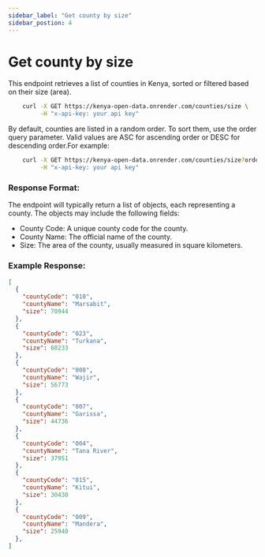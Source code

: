 ```yaml
---
sidebar_label: "Get county by size"
sidebar_postion: 4
---
```


# Get county by size

This endpoint retrieves a list of counties in Kenya, sorted or filtered based on their size (area).

```bash
    curl -X GET https://kenya-open-data.onrender.com/counties/size \
         -H "x-api-key: your api key"
```

By default, counties are listed in a random order. To sort them, use the order query parameter. Valid values are ASC for ascending order or DESC for descending order.For example:

```bash
    curl -X GET https://kenya-open-data.onrender.com/counties/size?order=DESC \
         -H "x-api-key: your api key"
```


### Response Format:

The endpoint will typically return a list of objects, each representing a county. The objects may include the following fields:

- County Code: A unique county code for the county.
- County Name: The official name of the county.
- Size: The area of the county, usually measured in square kilometers.

### Example Response:

```json
[
  {
    "countyCode": "010",
    "countyName": "Marsabit",
    "size": 70944
  },
  {
    "countyCode": "023",
    "countyName": "Turkana",
    "size": 68233
  },
  {
    "countyCode": "008",
    "countyName": "Wajir",
    "size": 56773
  },
  {
    "countyCode": "007",
    "countyName": "Garissa",
    "size": 44736
  },
  {
    "countyCode": "004",
    "countyName": "Tana River",
    "size": 37951
  },
  {
    "countyCode": "015",
    "countyName": "Kitui",
    "size": 30430
  },
  {
    "countyCode": "009",
    "countyName": "Mandera",
    "size": 25940
  },
]
```
